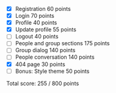 - [x] Registration 60 points
- [x] Login 70 points
- [x] Profile 40 points
- [x] Update profile 55 points
- [ ] Logout 40 points
- [ ] People and group sections 175 points
- [ ] Group dialog 140 points
- [ ] People conversation 140 points
- [x] 404 page 30 points
- [ ] Bonus: Style theme 50 points

Total score: 255 / 800 points
